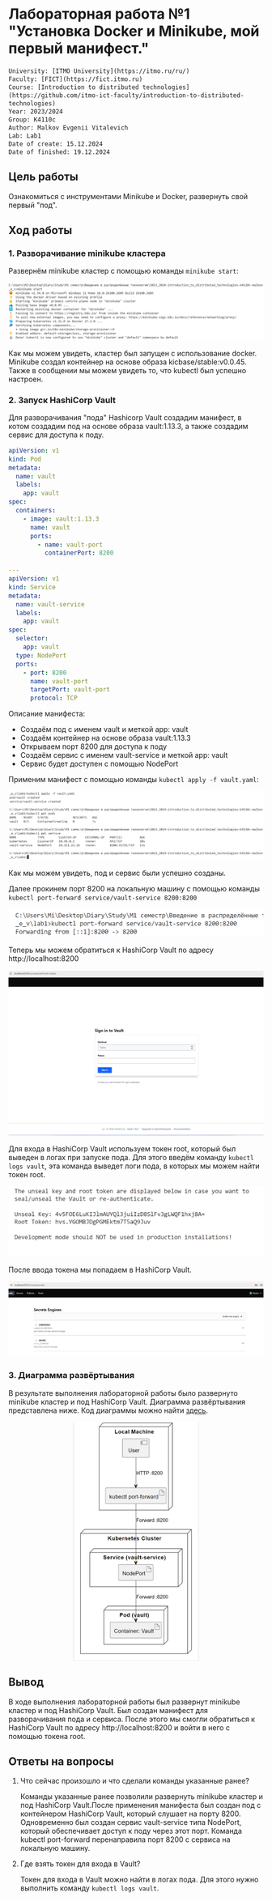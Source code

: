 # Лабораторная работа №1 "Установка Docker и Minikube, мой первый манифест."

```
University: [ITMO University](https://itmo.ru/ru/)
Faculty: [FICT](https://fict.itmo.ru)
Course: [Introduction to distributed technologies](https://github.com/itmo-ict-faculty/introduction-to-distributed-technologies)
Year: 2023/2024
Group: K4110c
Author: Malkov Evgenii Vitalevich
Lab: Lab1
Date of create: 15.12.2024
Date of finished: 19.12.2024
```

## Цель работы

Ознакомиться с инструментами Minikube и Docker, развернуть свой первый "под".

## Ход работы

### 1. Разворачивание minikube кластера

Развернём minikube кластер с помощью команды `minikube start`:

![Start minikube](Attachments/image.png)

Как мы можем увидеть, кластер был запущен с использование docker. Minikube создал контейнер на основе образа kicbase/stable:v0.0.45. Также в сообщении мы можем увидеть то, что kubectl был успешно настроен.

### 2. Запуск HashiCorp Vault

Для разворачивания "пода" Hashicorp Vault создадим манифест, в котом создадим под на основе образа vault:1.13.3, а также создадим сервис для доступа к поду.

```yaml
apiVersion: v1
kind: Pod
metadata:
  name: vault
  labels:
    app: vault
spec:
  containers:
    - image: vault:1.13.3
      name: vault
      ports:
        - name: vault-port
          containerPort: 8200

---
apiVersion: v1
kind: Service
metadata:
  name: vault-service
  labels:
    app: vault
spec:
  selector:
    app: vault
  type: NodePort
  ports:
    - port: 8200
      name: vault-port
      targetPort: vault-port
      protocol: TCP
```

Описание манифеста:

- Создаём под с именем vault и меткой app: vault
- Создаём контейнер на основе образа vault:1.13.3
- Открываем порт 8200 для доступа к поду
- Создаём сервис с именем vault-service и меткой app: vault
- Сервис будет доступен с помощью NodePort

Применим манифест с помощью команды `kubectl apply -f vault.yaml`:

![Apply vault.yaml](Attachments/image1.png)

Как мы можем увидеть, под и сервис были успешно созданы.

Далее прокинем порт 8200 на локальную машину с помощью команды `kubectl port-forward service/vault-service 8200:8200`

![alt text](Attachments/image2.png)

Теперь мы можем обратиться к HashiCorp Vault по адресу http://localhost:8200

![alt text](Attachments/image3.png)

Для входа в HashiCorp Vault используем токен root, который был выведен в логах при запуске пода. Для этого введём команду `kubectl logs vault`, эта команда выведет логи пода, в которых мы можем найти токен root.

![alt text](Attachments/image4.png)

После ввода токена мы попадаем в HashiCorp Vault.

![alt text](Attachments/image5.png)

### 3. Диаграмма развёртывания

В результате выполнения лабораторной работы было развернуто minikube кластер и под HashiCorp Vault. Диаграмма развёртывания представлена ниже. Код диаграммы можно найти [здесь](Attachments/diagram.wsd).

<img src="Attachments/2024-12-19-15-23-42.png" alt="drawing" width="250" style="display: block; margin-left: auto; margin-right: auto;" align="center"/>

## Вывод

В ходе выполнения лабораторной работы был развернут minikube кластер и под HashiCorp Vault. Был создан манифест для разворачивания пода и сервиса. После этого мы смогли обратиться к HashiCorp Vault по адресу http://localhost:8200 и войти в него с помощью токена root.

## Ответы на вопросы

1.  Что сейчас произошло и что сделали команды указанные ранее?

    Команды указанные ранее позволили развернуть minikube кластер и под HashiCorp Vault.После применения манифеста был создан под с контейнером HashiCorp Vault, который слушает на порту 8200. Одновременно был создан сервис vault-service типа NodePort, который обеспечивает доступ к поду через этот порт. Команда kubectl port-forward перенаправила порт 8200 с сервиса на локальную машину.

2.  Где взять токен для входа в Vault?

    Токен для входа в Vault можно найти в логах пода. Для этого нужно выполнить команду `kubectl logs vault`.
